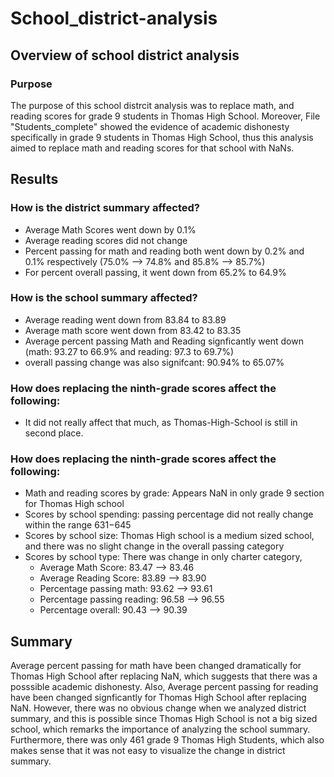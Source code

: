 # School_district-analysis

## Overview of school district analysis


### Purpose
The purpose of this school distrcit analysis was to replace math, and reading scores for grade 9 students in Thomas High School. Moreover, File "Students_complete" showed the evidence of academic dishonesty specifically in grade 9 students in Thomas High School, thus this analysis  aimed to replace math and reading scores for that school with NaNs. 

## Results

### How is the district summary affected?
- Average Math Scores went down by 0.1%
- Average reading scores did not change 
- Percent passing for math and reading both went down by 0.2% and 0.1% respectively  (75.0% --> 74.8%  and 85.8% --> 85.7%)
- For percent overall passing, it went down from 65.2% to 64.9% 

### How is the school summary affected?
- Average reading went down from 83.84 to 83.89
- Average math score went down from 83.42 to 83.35 
- Average percent passing Math and Reading signficantly went down (math: 93.27 to 66.9% and reading: 97.3 to 69.7%)
- overall passing change was also signifcant: 90.94% to 65.07%

### How does replacing the ninth-grade scores affect the following:
- It did not really affect that much, as Thomas-High-School is still in second place. 



### How does replacing the ninth-grade scores affect the following:
- Math and reading scores by grade: Appears NaN in only grade 9 section for Thomas High school
- Scores by school spending: passing percentage did not really change within the range $631-$645 
- Scores by school size: Thomas High school is a medium sized school, and there was no slight change in the overall passing category  
- Scores by school type: There was change in only charter category, 
    - Average Math Score: 83.47 --> 83.46
    - Average Reading Score: 83.89 --> 83.90
    - Percentage passing math: 93.62 --> 93.61
    - Percentage passing reading: 96.58 --> 96.55
    - Percentage overall: 90.43 --> 90.39


## Summary
Average percent passing for math have been changed dramatically for Thomas High School after replacing NaN, which suggests that there was a posssible academic dishonesty. Also, Average percent passing for reading have been changed signficantly for Thomas High School after replacing NaN. However, there was no obvious change when we analyzed district summary, and this is possible since Thomas High School is not a big sized school, which remarks the importance of analyzing the school summary. Furthermore, there was only 461 grade 9 Thomas High Students, which also makes sense that it was not easy to visualize the change in district summary. 
